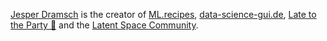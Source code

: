 <a href="https://dramsch.net">Jesper Dramsch</a> is the creator of <a href="https://ml.recipes">ML.recipes</a>, <a href="https://data-science-gui.de">data-science-gui.de</a>, <a href="https://late.email">Late to the Party 🎉</a> and the <a href="https://latent.club">Latent Space Community</a>.
